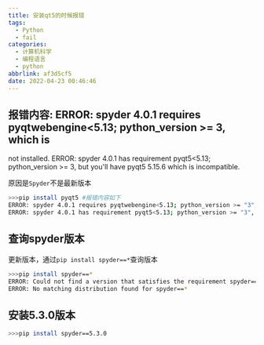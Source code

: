 ```yaml
---
title: 安装qt5的时候报错
tags:
  - Python
  - fail
categories:
  - 计算机科学
  - 编程语言
  - python
abbrlink: af3d5cf5
date: 2022-04-23 00:46:46
---
```


## 报错内容: ERROR: spyder 4.0.1 requires pyqtwebengine<5.13; python_version >= 3, which is
  not installed. ERROR: spyder 4.0.1 has requirement pyqt5<5.13; python_version >= 3, but you'll have pyqt5 5.15.6 which is incompatible.

原因是`Spyder`不是最新版本

```bash mark:1-8
>>>pip install pyqt5 #报错内容如下
ERROR: spyder 4.0.1 requires pyqtwebengine<5.13; python_version >= "3", which is not installed. 
ERROR: spyder 4.0.1 has requirement pyqt5<5.13; python_version >= "3", but you'll have pyqt5 5.15.6 which is incompatible.
```



## 查询spyder版本

更新版本，通过`pip install spyder==*`查询版本

```bash mark:1-2
>>>pip install spyder==*
ERROR: Could not find a version that satisfies the requirement spyder==* (from versions: 2.3.0, 2.3.1, 2.3.2, 2.3.3, 2.3.4, 2.3.5.2, 2.3.6, 2.3.7, 2.3.8, 2.3.9, 3.0.0b2, 3.0.0b3, 3.0.0b4, 3.0.0b5, 3.0.0b6, 3.0.0b7, 3.0.0, 3.0.1, 3.0.2, 3.1.0, 3.1.1, 3.1.2, 3.1.3, 3.1.4, 3.2.0, 3.2.1, 3.2.2, 3.2.3, 3.2.4, 3.2.5, 3.2.6, 3.2.7, 3.2.8, 3.3.0, 3.3.1, 3.3.2, 3.3.3, 3.3.4, 3.3.5, 3.3.6, 4.0.0b1, 4.0.0b2, 4.0.0b3, 4.0.0b4, 4.0.0b5, 4.0.0b6, 4.0.0b7, 4.0.0rc1, 4.0.0rc2, 4.0.0rc3, 4.0.0, 4.0.1, 4.1.0, 4.1.1, 4.1.2, 4.1.3, 4.1.4, 4.1.5, 4.1.6, 4.2.0, 4.2.1, 4.2.2, 4.2.3, 4.2.4, 4.2.5, 5.0.0a1, 5.0.0a2, 5.0.0a3, 5.0.0a4, 5.0.0a5, 5.0.0a6, 5.0.0a7, 5.0.0, 5.0.1, 5.0.2, 5.0.3, 5.0.4, 5.0.5, 5.1.0, 5.1.1, 5.1.2, 5.1.3, 5.1.4, 5.1.5, 5.2.0, 5.2.1, 5.2.2, 5.3.0)
ERROR: No matching distribution found for spyder==*
```

## 安装5.3.0版本

```bash mark:1-2
>>>pip install spyder==5.3.0
```

